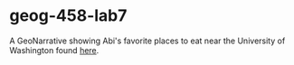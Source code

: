 # geog-458-lab7

A GeoNarrative showing Abi's favorite places to eat near the University of Washington found [here](https://abich1.github.io/geog-458-lab7/index.html).